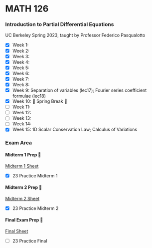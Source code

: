 # MATH 126
### Introduction to Partial Differential Equations
UC Berkeley Spring 2023, taught by Professor Federico Pasqualotto
- [x] Week 1:
- [x] Week 2: 
- [x] Week 3:
- [x] Week 4:
- [x] Week 5:
- [x] Week 6:
- [x] Week 7:
- [x] Week 8: 
- [x] Week 9: Separation of variables (lec17); Fourier series coefficient formulae (lec18)
- [x] Week 10: 🍃 Spring Break 🍃
- [ ] Week 11:
- [ ] Week 12: 
- [ ] Week 13:
- [ ] Week 14:
- [x] Week 15: 1D Scalar Conservation Law; Calculus of Variations

### Exam Area

#### Midterm 1 Prep 😤
[Midterm 1 Sheet](https://github.com/jianzhi-1/math-ucb/blob/main/sp23-126/Math126Midterm1Sheet.pdf)
- [x] 23 Practice Midterm 1

#### Midterm 2 Prep 😤
[Midterm 2 Sheet](https://github.com/jianzhi-1/math-ucb/blob/main/sp23-126/Math126Midterm2Sheet.pdf)
- [x] 23 Practice Midterm 2

#### Final Exam Prep 😤
[Final Sheet](https://github.com/jianzhi-1/math-ucb/blob/main/sp23-126/Math126FinalSheet.pdf)
- [ ] 23 Practice Final
